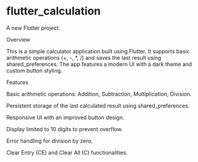 # flutter_calculation

A new Flutter project.

Overview

This is a simple calculator application built using Flutter. It supports basic arithmetic operations (+, -, *, /) and saves the last result using shared_preferences. The app features a modern UI with a dark theme and custom button styling.

Features

Basic arithmetic operations: Addition, Subtraction, Multiplication, Division.

Persistent storage of the last calculated result using shared_preferences.

Responsive UI with an improved button design.

Display limited to 10 digits to prevent overflow.

Error handling for division by zero.

Clear Entry (CE) and Clear All (C) functionalities.

